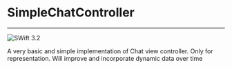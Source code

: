 # SimpleChatController
----
![SWift 3.2](https://img.shields.io/badge/Swift-3.2-orange.svg?style=for-the-badge)

A very basic and simple implementation of Chat view controller.  Only for representation. Will improve and incorporate dynamic data over time
